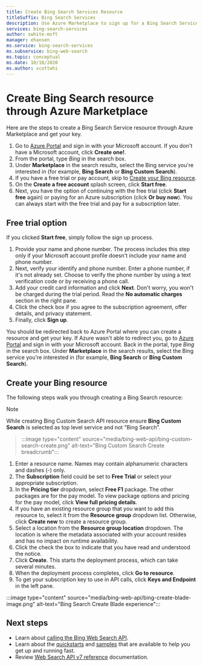 ```yaml
---
title: Create Bing Search Services Resource
titleSuffix: Bing Search Services
description: Use Azure Marketplace to sign up for a Bing Search Service and get your key.
services: bing-search-services
author: swhite-msft
manager: ehansen
ms.service: bing-search-services
ms.subservice: bing-web-search
ms.topic: conceptual
ms.date: 10/18/2020
ms.author: scottwhi
---
```


# Create Bing Search resource through Azure Marketplace

Here are the steps to create a Bing Search Service resource through Azure Marketplace and get your key.
 
1. Go to <a href="https://portal.azure.com" target="_blank">Azure Portal</a> and sign in with your Microsoft account. If you don't have a Microsoft account, click **Create one!**.
1. From the portal, type *Bing* in the search box.
1. Under **Marketplace** in the search results, select the Bing service you're interested in (for example, **Bing Search** or **Bing Custom Search**).
1. If you have a free trial or pay account, skip to [Create your Bing resource](#create-your-bing-resource). 
1. On the **Create a free account** splash screen, click **Start free**.
1. Next, you have the option of continuing with the free trial (click **Start free** again) or paying for an Azure subscription (click **Or buy now**). You can always start with the free trial and pay for a subscription later.


## Free trial option

If you clicked **Start free**, simply follow the sign up process.

1. Provide your name and phone number. The process includes this step only if your Microsoft account profile doesn't include your name and phone number.
1. Next, verify your identify and phone number. Enter a phone number, if it's not already set. Choose to verify the phone number by using a text verification code or by receiving a phone call.
1. Add your credit card information and click **Next**. Don't worry, you won't be charged during the trial period. Read the **No automatic charges** section in the right pane.  
1. Click the check box if you agree to the subscription agreement, offer details, and privacy statement.
1. Finally, click **Sign up**.


You should be redirected back to Azure Portal where you can create a resource and get your key. If Azure wasn't able to redirect you, go to <a href="https://portal.azure.com" target="_blank">Azure Portal</a> and sign in with your Microsoft account. Back in the portal, type *Bing* in the search box. Under **Marketplace** in the search results, select the Bing service you're interested in (for example, **Bing Search** or **Bing Custom Search**).


## Create your Bing resource

The following steps walk you through creating a Bing Search resource:  

  >[!NOTE]
  > While creating Bing Custom Search API resource ensure **Bing Custom Search** is selected as top level service and not "Bing Search".

  > :::image type="content" source="media/bing-web-api/bing-custom-search-create.png" alt-text="Bing Custom Search Create breadcrumb":::


1. Enter a resource name. Names may contain alphanumeric characters and dashes (-) only. 
1. The **Subscription** field could be set to **Free Trial** or select your appropriate subscription.
1. In the **Pricing tier** dropdown, select **Free F1** package. The other packages are for the pay model. To view package options and pricing for the pay model, click **View full pricing details**.
1. If you have an existing resource group that you want to add this resource to, select it from the **Resource group** dropdown list. Otherwise, click **Create new** to create a resource group.
1. Select a location from the **Resource group location** dropdown. The location is where the metadata associated with your account resides and has no impact on runtime availability.
1. Click the check the box to indicate that you have read and understood the notice.
1. Click **Create**. This starts the deployment process, which can take several minutes.
1. When the deployment process completes, click **Go to resource**.
1. To get your subscription key to use in API calls, click **Keys and Endpoint** in the left pane.  

:::image type="content" source="media/bing-web-api/bing-create-blade-image.png" alt-text="Bing Search Create Blade experience":::

## Next steps

- Learn about [calling the Bing Web Search API](search-the-web.md).
- Learn about the [quickstarts](quickstarts/quickstarts.md) and [samples](samples.md) that are available to help you get up and running fast.
- Review [Web Search API v7 reference](reference/endpoints.md) documentation.  

